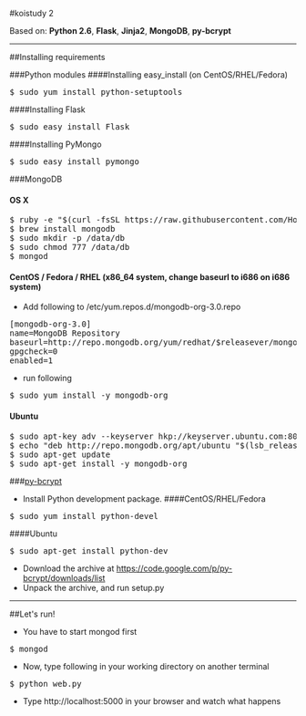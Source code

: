 #koistudy 2

Based on: **Python 2.6**, **Flask**, **Jinja2**, **MongoDB**, **py-bcrypt**

----------
##Installing requirements



###Python modules
####Installing easy_install (on CentOS/RHEL/Fedora)
<pre>$ sudo yum install python-setuptools </pre>
####Installing Flask
<pre>$ sudo easy_install Flask</pre>
####Installing PyMongo
<pre>$ sudo easy_install pymongo</pre>

###MongoDB
#### OS X
<pre>$ ruby -e "$(curl -fsSL https://raw.githubusercontent.com/Homebrew/install/master/install)"
$ brew install mongodb
$ sudo mkdir -p /data/db
$ sudo chmod 777 /data/db
$ mongod</pre>

#### CentOS / Fedora / RHEL (x86_64 system, change baseurl to i686 on i686 system)
- Add following to /etc/yum.repos.d/mongodb-org-3.0.repo
<pre>[mongodb-org-3.0]
name=MongoDB Repository
baseurl=http://repo.mongodb.org/yum/redhat/$releasever/mongodb-org/3.0/x86_64/
gpgcheck=0
enabled=1</pre>
- run following
<pre>$ sudo yum install -y mongodb-org</pre>

#### Ubuntu
<pre>$ sudo apt-key adv --keyserver hkp://keyserver.ubuntu.com:80 --recv 7F0CEB10
$ echo "deb http://repo.mongodb.org/apt/ubuntu "$(lsb_release -sc)"/mongodb-org/3.0 multiverse" | sudo tee /etc/apt/sources.list.d/mongodb-org-3.0.list
$ sudo apt-get update
$ sudo apt-get install -y mongodb-org</pre>

###[py-bcrypt](http://www.mindrot.org/projects/py-bcrypt/)
 - Install Python development package.
####CentOS/RHEL/Fedora
<pre>$ sudo yum install python-devel</pre>
####Ubuntu
<pre>$ sudo apt-get install python-dev</pre>
 - Download the archive at https://code.google.com/p/py-bcrypt/downloads/list
 - Unpack the archive, and run setup.py

----------
##Let's run!
 - You have to start mongod first
<pre>$ mongod</pre>
 - Now, type following in your working directory on another terminal
<pre>$ python web.py</pre>
 - Type http://localhost:5000 in your browser and watch what happens
